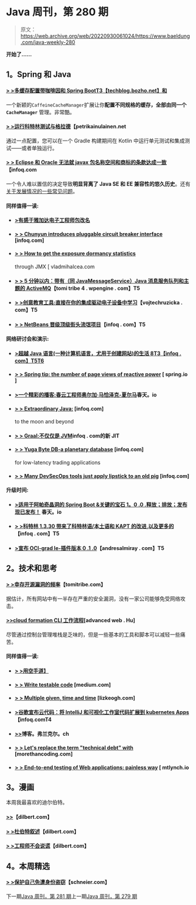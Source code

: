 # Java 周刊，第 280 期

> 原文：<https://web.archive.org/web/20220930061024/https://www.baeldung.com/java-weekly-280>

**开始了……**

## **1。Spring 和 Java**

#### [**> >多缓存配置带咖啡因和 Spring Boot**T3【techblog.bozho.net】和](https://web.archive.org/web/20220629011814/https://techblog.bozho.net/multiple-cache-configurations-with-caffeine-and-spring-boot/)

一个新颖的`CaffeineCacheManager`扩展让你**配置不同规格的缓存，全部由同一个`CacheManager`** 管理。非常酷。

#### [**> >运行科特林测试与格拉德**](https://web.archive.org/web/20220629011814/https://www.petrikainulainen.net/programming/testing/running-kotlin-tests-with-gradle/)【petrikainulainen.net

通过一点配置，您可以在一个 Gradle 构建期间在 Kotlin 中运行单元测试和集成测试——或者单独运行。

#### [**> > Eclipse 和 Oracle 无法就 javax 包名称空间和商标的条款达成一致**](https://web.archive.org/web/20220629011814/https://www.infoq.com/news/2019/05/end-of-javax-package)【infoq.com

一个令人难以置信的决定导致**明显背离了 Java SE 和 EE 兼容性的悠久历史**。还有[关于发展情况的一些常见问题](https://web.archive.org/web/20220629011814/https://eclipse-foundation.blog/2019/05/08/jakarta-ee-8-faq/)。

#### **同样值得一读:**

*   #### [**>有感于雅加达电子工程师包改名**](https://web.archive.org/web/20220629011814/https://blog.sebastian-daschner.com/entries/thoughts-on-jakarta-package-name)

*   #### [**> > Chunyun introduces pluggable circuit breaker interface**](https://web.archive.org/web/20220629011814/https://www.infoq.com/news/2019/05/spring-cloud-pluggable-circuit) [infoq.com]

*   #### [**> > How to get the exposure dormancy statistics**](https://web.archive.org/web/20220629011814/https://vladmihalcea.com/hibernate-statistics-jmx/)

    through JMX [ vladmihalcea.com
*   #### [**> > 5 分钟以内：带有（同 JavaMessageService）Java 消息服务队列和主题的 ActiveMQ**](https://web.archive.org/web/20220629011814/https://tomitribe4.wpengine.com/blog/5-minutes-or-less-activemq-with-jms-queues-and-topics/)【tomi tribe 4 . wpengine . com】T5

*   #### [**> >创意教育工具:直接在你的集成驱动电子设备中学习**](https://web.archive.org/web/20220629011814/https://www.vojtechruzicka.com/idea-edu-tools/)【vojtechruzicka . com】T5

*   #### [**> > NetBeans 晋级顶级街头流氓项目**](https://web.archive.org/web/20220629011814/https://www.infoq.com/news/2019/05/apache-netbeans?utm_campaign=infoq_content&utm_source=infoq&utm_medium=feed&utm_term=Java)【infoq . com】T5

#### **网络研讨会和演示:**

*   #### [**>超越 Java 语言(一种计算机语言，尤用于创建网站)的生活 8**T3【infoq . com】T5T6](https://web.archive.org/web/20220629011814/https://www.infoq.com/presentations/java-8-plus)

*   #### [**> > Spring tip: the number of page views of reactive power**](https://web.archive.org/web/20220629011814/https://spring.io/blog/2019/05/08/spring-tips-reactive-web-views) [ spring.io ]

*   #### [**>一个精彩的播客:春云工程师奥尔加·马恰泽克-夏尔马**](https://web.archive.org/web/20220629011814/https://spring.io/blog/2019/05/03/a-bootiful-podcast-spring-cloud-engineer-olga-maciaszek-sharma)春天。io

*   #### [**> > Extraordinary Java:**](https://web.archive.org/web/20220629011814/https://www.infoq.com/presentations/java-science-aerospace) [infoq.com]

    to the moon and beyond
*   #### [**> > Graal:不仅仅是 JVM**](https://web.archive.org/web/20220629011814/https://www.infoq.com/presentations/graal-jit-c2)infoq . com的新 JIT

*   #### [**> > Yuga Byte DB-a planetary database**](https://web.archive.org/web/20220629011814/https://www.infoq.com/presentations/yugabytedb) [infoq.com]

    for low-latency trading applications
*   #### [**> > Many DevSecOps tools just apply lipstick to an old pig**](https://web.archive.org/web/20220629011814/https://www.infoq.com/presentations/evaluate-devsecops-tools) [infoq.com]

#### **升级时间:**

*   #### [**>适用于阿帕奇晶洞的 Spring Boot &关键的宝石 1。0 .0 .释放；排放；发布现已发布！**](https://web.archive.org/web/20220629011814/https://spring.io/blog/2019/05/07/spring-boot-for-apache-geode-pivotal-gemfire-1-0-0-release-available) 春天。io

*   #### [**> >科特林 1.3.30 带来了科特林语/本土语和 KAPT 的改进,以及更多的**](https://web.archive.org/web/20220629011814/https://www.infoq.com/news/2019/04/kotlin-1.3.30)【infoq . com】T5

*   #### [**>宣布 OCI-grad le-插件版本 0 .1 .0**](https://web.archive.org/web/20220629011814/http://andresalmiray.com/announcing-oci-gradle-plugin-version-0-1-0/)【andresalmiray . com】T5

## **2。技术和思考**

#### [**> >幸存开源漏洞的频率**](https://web.archive.org/web/20220629011814/https://www.tomitribe.com/blog/surviving-the-frequency-of-open-source-vulnerabilities/)【tomitribe.com】

据估计，所有网站中有一半存在严重的安全漏洞，没有一家公司能够免受网络攻击。

#### [**>>cloud formation CLI 工作流程**](https://web.archive.org/web/20220629011814/https://advancedweb.hu/2019/05/07/cf_workflows/)[advanced web . Hu]

尽管通过控制台管理堆栈是乏味的，但是一些基本的工具和脚本可以减轻一些痛苦。

#### **同样值得一读:**

*   #### **[> >用空手道】](https://web.archive.org/web/20220629011814/https://vanwilgenburg.wordpress.com/2019/05/03/writing-integration-tests-for-cors-headers-with-karate/)**

*   #### **[> > Write testable code](https://web.archive.org/web/20220629011814/https://medium.com/feedzaitech/writing-testable-code-b3201d4538eb)** [medium.com]

*   #### [**> > Multiple given, time and time**](https://web.archive.org/web/20220629011814/https://lizkeogh.com/2019/05/06/on-multiple-givens-whens-and-thens/) [lizkeogh.com]

*   #### **[>谷歌宣布云代码：将 IntelliJ 和可视化工作室代码扩展到 kubernetes Apps](https://web.archive.org/web/20220629011814/https://www.infoq.com/news/2019/05/google-cloud-code)【infoq.comT4**

*   #### [**>>**](https://web.archive.org/web/20220629011814/https://blog.frankel.ch/cherry-pick-automation-bash/)博客。弗兰克尔。ch

*   #### [**> > Let's replace the term "technical debt" with**](https://web.archive.org/web/20220629011814/https://morethancoding.com/2019/05/08/lets-replace-the-term-technical-debt/) [morethancoding.com]

*   #### [**> > End-to-end testing of Web applications: painless way**](https://web.archive.org/web/20220629011814/https://mtlynch.io/painless-web-app-testing/) [ mtlynch.io

## **3。漫画**

本周我最喜欢的迪尔伯特。

#### **[>>](https://web.archive.org/web/20220629011814/https://dilbert.com/strip/2019-05-08)**【dilbert.com】

#### **[> >杜伯特叙述](https://web.archive.org/web/20220629011814/https://dilbert.com/strip/2019-05-07)**【dilbert.com】

#### **[> >工程师不会说谎](https://web.archive.org/web/20220629011814/https://dilbert.com/strip/2019-05-04)**【dilbert.com】

## **4。本周精选**

#### **[> >保护自己免遭身份盗窃](https://web.archive.org/web/20220629011814/https://www.schneier.com/blog/archives/2019/05/protecting_your_2.html)**【schneier.com】

下一期[Java 周刊，第 281 期](/web/20220629011814/https://www.baeldung.com/java-weekly-281)上一期[Java 周刊，第 279 期](/web/20220629011814/https://www.baeldung.com/java-weekly-279)